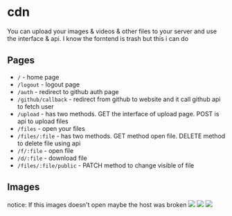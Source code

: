 # cdn

You can upload your images & videos & other files to your server and use the interface & api.
I know the forntend is trash but this i can do 

## Pages
- `/` - home page
- `/logout` - logout page
- `/auth` - redirect to github auth page
- `/github/callback` - redirect from github to website and it call github api to fetch user
- `/upload` - has two methods. GET the interface of upload page. POST is api to upload files
- `/files` - open your files
- `/files/:file` - has two methods. GET method open file. DELETE method to delete file using api
- `/f/:file` - open file
- `/d/:file` - download file
- `/files/:file/public` - PATCH method to change visible of file

## Images
notice: If this images doesn't open maybe the host was broken
<img src="https://cdn.hazemmeqdad.com/f/Screenshot from 2023-12-15 02-07-11.png">
<img src="https://cdn.hazemmeqdad.com/f/Screenshot from 2023-12-15 02-08-23.png">
<img src="https://cdn.hazemmeqdad.com/f/Screenshot from 2023-12-15 02-08-23.png">

